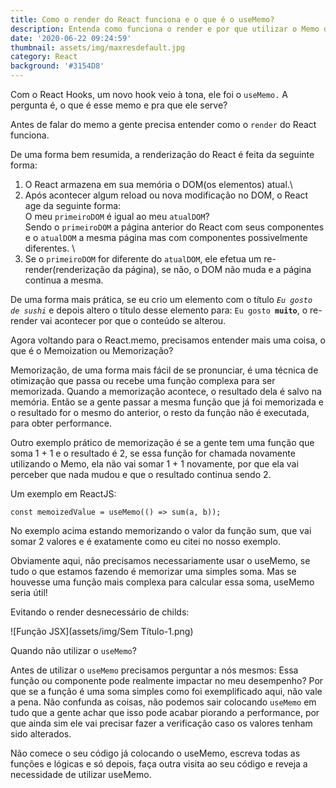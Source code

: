 ```yaml
---
title: Como o render do React funciona e o que é o useMemo?
description: Entenda como funciona o render e por que utilizar o Memo do React
date: '2020-06-22 09:24:59'
thumbnail: assets/img/maxresdefault.jpg
category: React
background: '#3154D8'
---
```

Com o React Hooks, um novo hook veio à tona, ele foi o `useMemo.` A pergunta é, o que é esse memo e pra que ele serve?

Antes de falar do memo a gente precisa entender como o `render` do React funciona.

De uma forma bem resumida, a renderização do React é feita da seguinte forma:

1. O React armazena em sua memória o DOM(os elementos) atual.\
2. Após acontecer algum reload ou nova modificação no DOM, o React age da seguinte forma:\
   O meu `primeiroDOM` é igual ao meu `atualDOM`?\
   Sendo o `primeiroDOM` a página anterior do React com seus componentes e o `atualDOM` a mesma página mas com componentes possivelmente diferentes. \
3. Se o `primeiroDOM` for diferente do `atualDOM`, ele efetua um re-render(renderização da página), se não, o DOM não muda e a página continua a mesma.

De uma forma mais prática, se eu crio um elemento com o título *`Eu gosto de sushi`* e depois altero o título desse elemento para: `Eu gosto `**`muito`**, o re-render vai acontecer por que o conteúdo se alterou.

Agora voltando para o React.memo, precisamos entender mais uma coisa, o que é o Memoization ou Memorização?

Memorização, de uma forma mais fácil de se pronunciar, é uma técnica de otimização que passa ou recebe uma função complexa para ser memorizada. Quando a memorização acontece, o resultado dela é salvo na memória. Então se a gente passar a mesma função que já foi memorizada e o resultado for o mesmo do anterior, o resto da função não é executada, para obter performance.

Outro exemplo prático de memorização é se a gente tem uma função que soma 1 + 1 e o resultado é 2, se essa função for chamada novamente utilizando o Memo, ela não vai somar 1 + 1 novamente, por que ela vai perceber que nada mudou e que o resultado continua sendo 2.

Um exemplo em ReactJS:

`const memoizedValue = useMemo(() => sum(a, b));`

No exemplo acima estando memorizando o valor da função sum, que vai somar 2 valores e é exatamente como eu citei no nosso exemplo.

Obviamente aqui, não precisamos necessariamente usar o useMemo, se tudo o que estamos fazendo é memorizar uma simples soma. Mas se houvesse uma função mais complexa para calcular essa soma, useMemo seria útil!

Evitando o render desnecessário de childs:

![Função JSX](assets/img/Sem Título-1.png)

Quando não utilizar o `useMemo`?

Antes de utilizar o `useMemo` precisamos perguntar a nós mesmos: Essa função ou componente pode realmente impactar no meu desempenho? Por que se a função é uma soma simples como foi exemplificado aqui, não vale a pena. Não confunda as coisas, não podemos sair colocando `useMemo` em tudo que a gente achar que isso pode acabar piorando a performance, por que ainda sim ele vai precisar fazer a verificação caso os valores tenham sido alterados. 

Não comece o seu código já colocando o useMemo, escreva todas as funções e lógicas e só depois, faça outra visita ao seu código e reveja a necessidade de utilizar useMemo.
